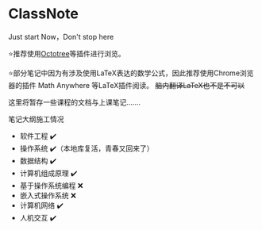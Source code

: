 # ClassNote
Just start Now，Don't stop here

:star:推荐使用[Octotree](https://github.com/buunguyen/octotree)等插件进行浏览。
 
:star:部分笔记中因为有涉及使用LaTeX表达的数学公式，因此推荐使用Chrome浏览器的插件 Math Anywhere 等LaTeX插件阅读。  ~~脑内翻译LaTeX也不是不可以~~
 
这里将暂存一些课程的文档与上课笔记.......

笔记大纲施工情况

- 软件工程 :heavy_check_mark:
- 操作系统 :heavy_check_mark:（本地库复活，青春又回来了）
- 数据结构 :heavy_check_mark:
- 计算机组成原理 :heavy_check_mark:
- 基于操作系统编程 :x:
- 嵌入式操作系统 :x:
- 计算机网络 :heavy_check_mark:
- 人机交互 ✔️
